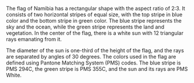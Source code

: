 The flag of Namibia has a rectangular shape with the aspect ratio of 2:3. It consists of two horizontal stripes of equal size, with the top stripe in blue color and the bottom stripe in green color. The blue stripe represents the sky and the ocean, while the green stripe represents the land and vegetation. In the center of the flag, there is a white sun with 12 triangular rays emanating from it.

The diameter of the sun is one-third of the height of the flag, and the rays are separated by angles of 30 degrees. The colors used in the flag are defined using Pantone Matching System (PMS) codes. The blue stripe is PMS 294C, the green stripe is PMS 355C, and the sun and its rays are PMS White.